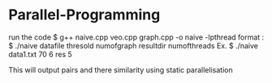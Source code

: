 # Parallel-Programming

run the code 
$ g++ naive.cpp veo.cpp graph.cpp -o naive -lpthread
format :
$ ./naive datafile thresold numofgraph resultdir numofthreads
Ex.
$ ./naive data1.txt 70 6 res 5

This will output pairs and there similarity using static parallelisation

